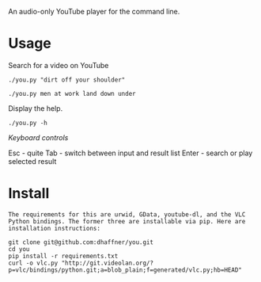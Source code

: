 An audio-only YouTube player for the command line.

Usage
=====

Search for a video on YouTube

    ./you.py "dirt off your shoulder"

    ./you.py men at work land down under


Display the help.

    ./you.py -h

*Keyboard controls*

Esc - quite
Tab - switch between input and result list
Enter - search or play selected result

Install
=======

    The requirements for this are urwid, GData, youtube-dl, and the VLC Python bindings. The former three are installable via pip. Here are installation instructions:

    git clone git@github.com:dhaffner/you.git
    cd you
    pip install -r requirements.txt
    curl -o vlc.py "http://git.videolan.org/?p=vlc/bindings/python.git;a=blob_plain;f=generated/vlc.py;hb=HEAD"

